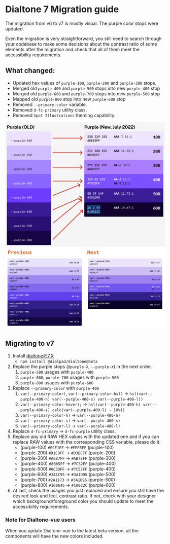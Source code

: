 # Dialtone 7 Migration guide

The migration from v6 to v7 is mostly visual. The purple color stops were updated.

Even the migration is very straightforward, you still need to search through your codebase
to make some decisions about the contrast ratio of some elements after the migration and check
that all of them meet the accessibility requirements.

## What changed:

- Updated hex values of `purple-100`, `purple-200` and `purple-300` stops.
- Merged old `purple-400` and `purple-500` stops into new `purple-400` stop
- Merged old `purple-600` and `purple-700` stops into new `purple-500` stop
- Mapped old `purple-800` stop into new `purple-600` stop
- Removed `--primary-color` variable.
- Removed `d-fc-primary` utility class.
- Removed `Spot Illustrations` theming capability.

![](purple_mappings.png)
![](previous_next_mappings.png)

## Migrating to v7

1. Install dialtone@7.X
   - `npm install @dialpad/dialtone@beta`
2. Replace the purple stops (`@purple-X`, `--purple-X`) in the next order.
   1. `purple-500` usages with `purple-400`
   2. `purple-600`, `purple-700` usages with `purple-500`
   3. `purple-800` usages with `purple-600`
3. Replace `--primary-color` with `purple-400`
   1. `var(--primary-color)`, `var(--primary-color-hsl)` → `hsl(var(--purple-400-h) var(--purple-400-s) var(--purple-400-l))`
   2. `var(--primary-color-hover);` → `hsl(var(--purple-400-h) var(--purple-400-s) calc(var(--purple-400-l) - 10%))`
   3. `var(--primary-color-h)` → `var(--purple-400-h)`
   4. `var(--primary-color-s)` → `var(--purple-400-s)`
   5. `var(--primary-color-l)` → `var(--purple-400-l)`
4. Replace `d-fc-primary` → `d-fc-purple` utility class.
5. Replace any old RAW HEX values with the updated one and if you can replace RAW 
values with the corresponding CSS variable, please do it.
   - (purple-100) `#ECE1FF` → `#EEE5FF` (purple-100)
   - (purple-200) `#D1C0FF` → `#D3BCFF` (purple-200)
   - (purple-300) `#A687FF` → `#AB7EFF` (purple-300)
   - (purple-400) `#8B65FF` → `#7C52FF` (purple-400)
   - (purple-500) `#6C3DFF` → `#7C52FF` (purple-400)
   - (purple-600) `#3A1C95` → `#3A1D95` (purple-500)
   - (purple-700) `#2A1173` → `#3A1D95` (purple-500)
   - (purple-800) `#160645` → `#10022C` (purple-600)
6. At last, check the usages you just replaced and ensure you still have the desired look and feel,
contrast ratio. If not, check with your designer which background/foreground color you should update 
to meet the accessibility requirements.

### Note for Dialtone-vue users

When you update Dialtone-vue to the latest beta version, all the components will have the new colors included.
